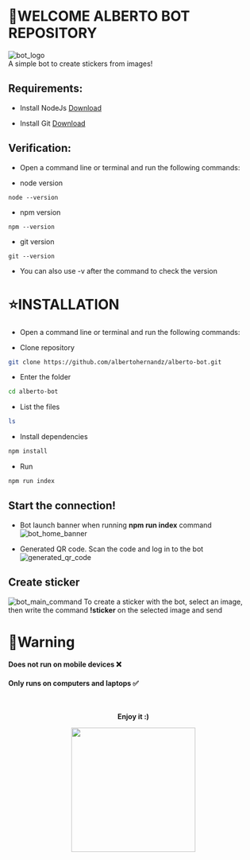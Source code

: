 # 💫WELCOME ALBERTO BOT REPOSITORY
![bot_logo](https://github.com/albertohernandz/alberto-bot/assets/154773528/3fe1f5f4-8ddb-4f1c-bda6-cbd3188ccda1)
<br>
A simple bot to create stickers from images!

## Requirements:
- Install NodeJs
[Download](https://nodejs.org/en "Download")

- Install Git
[Download](https://git-scm.com/ "Download")

## Verification:
- Open a command line or terminal and run the following commands:

- node version
```
node --version
```

- npm version
```
npm --version
```

- git version
```
git --version
```

- You can also use -v after the command to check the version

# ⭐INSTALLATION
- Open a command line or terminal and run the following commands:

- Clone repository
```sh
git clone https://github.com/albertohernandz/alberto-bot.git
```

- Enter the folder
```sh
cd alberto-bot
```

- List the files
```sh
ls
```

- Install dependencies
```sh
npm install
```

- Run
```sh
npm run index
```

## Start the connection!

- Bot launch banner when running <b>npm run index</b> command
![bot_home_banner](https://github.com/albertohernandz/alberto-bot/assets/154773528/ec6dadef-38b5-4546-b75a-96dde519de76)

- Generated QR code. Scan the code and log in to the bot
![generated_qr_code](https://github.com/albertohernandz/alberto-bot/assets/154773528/ba23e7ff-152f-42a8-9ec7-ff7953be18a0)

## Create sticker
![bot_main_command](https://github.com/albertohernandz/alberto-bot/assets/154773528/e9e3f933-6c3f-4edd-8ad7-38dab720918f)
To create a sticker with the bot, select an image, then write the command <b>!sticker</b> on the selected image and send

# 🚦Warning
#### Does not run on mobile devices ❌
#### Only runs on computers and laptops ✅
<br>
<p align="center"><b>Enjoy it :)</b></p>
<p align="center">
<img style="width: 250px;" src="https://images-wixmp-ed30a86b8c4ca887773594c2.wixmp.com/f/937dc959-8701-4bf0-9524-2148d092d618/db2sy2k-60618c80-9ac4-4e48-8f6b-6c5e7eda1ff4.gif?token=eyJ0eXAiOiJKV1QiLCJhbGciOiJIUzI1NiJ9.eyJzdWIiOiJ1cm46YXBwOjdlMGQxODg5ODIyNjQzNzNhNWYwZDQxNWVhMGQyNmUwIiwiaXNzIjoidXJuOmFwcDo3ZTBkMTg4OTgyMjY0MzczYTVmMGQ0MTVlYTBkMjZlMCIsIm9iaiI6W1t7InBhdGgiOiJcL2ZcLzkzN2RjOTU5LTg3MDEtNGJmMC05NTI0LTIxNDhkMDkyZDYxOFwvZGIyc3kyay02MDYxOGM4MC05YWM0LTRlNDgtOGY2Yi02YzVlN2VkYTFmZjQuZ2lmIn1dXSwiYXVkIjpbInVybjpzZXJ2aWNlOmZpbGUuZG93bmxvYWQiXX0.Fh81j1Cd2a1QOkgeGawBZjAGF_g5srFoRJkk4j-QbJA">
</p>
